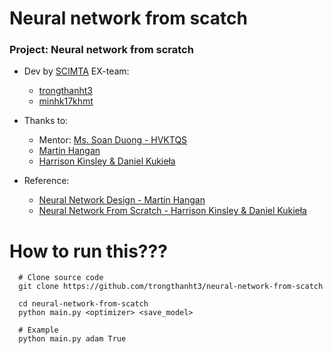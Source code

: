 # Neural network from scatch  
  
### Project: Neural network from scratch
- Dev by [SCIMTA](https://github.com/SCIMTA) EX-team:
    - [trongthanht3](https://github.com/trongthanht3)  
    - [minhk17khmt](minhk17khmt@gmail.com)  
  
- Thanks to: 
    - Mentor: [Ms. Soan Duong - HVKTQS](soanduong@lqdtu.edu.au)  
    - [Martin Hangan](https://hagan.okstate.edu/)  
    - [Harrison Kinsley & Daniel Kukieła](https://nnfs.io)
  
- Reference:
    - [Neural Network Design - Martin Hangan](https://hagan.okstate.edu/NNDesign.pdf)
    - [Neural Network From Scratch - Harrison Kinsley & Daniel Kukieła](https://nnfs.io)
  
# How to run this???
  
```
  # Clone source code
  git clone https://github.com/trongthanht3/neural-network-from-scatch
  
  cd neural-network-from-scatch
  python main.py <optimizer> <save_model>
  
  # Example
  python main.py adam True
```